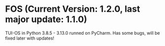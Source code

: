 # FOS (Current Version: 1.2.0, last major update: 1.1.0)
TUI-OS in Python 3.8.5 - 3.13.0 runned on PyCharm.
Has some bugs, will be fixed later with updates!
